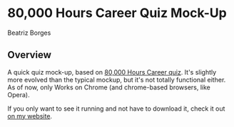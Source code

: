 # 80,000 Hours Career Quiz Mock-Up
Beatriz Borges

## Overview
A quick quiz mock-up, based on [80,000 Hours Career quiz](https://80000hours.org/career-guide/career-recommender/#/).
It's slightly more evolved than the typical mockup, but it's not totally functional either. As of now, only Works on Chrome (and chrome-based browsers, like Opera).

If you only want to see it running and not have to download it, check it out [on my website](http://obiwit.com/80k).
